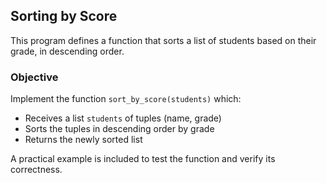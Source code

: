 ## Sorting by Score

This program defines a function that sorts a list of students based on their grade, in descending order.

### Objective

Implement the function `sort_by_score(students)` which:

* Receives a list `students` of tuples (name, grade)
* Sorts the tuples in descending order by grade
* Returns the newly sorted list

A practical example is included to test the function and verify its correctness.

